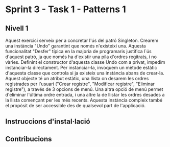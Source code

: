 # Sprint 3 - Task 1 - Patterns 1
## Nivell 1
Aquest exercici serveix per a concretar l'ús del patró Singleton. Crearem una instància "Undo" garantint que només n'existeixi una. 
Aquesta funcionalitat "Desfer" típica en la majoria de programaris justifica l´ús d'aquest patró, ja que només ha d'existir una pila d'ordres regitrats, i no vàries.
Definint el constructor d'aquesta classe Undo com a privat, impedim instanciar-la directament. Per instanciar-la, invoquem un mètode estàtic d'aquesta classe que controla si ja existeix una instància abans de crear-la.
Aquest objecte té un atribut estàtic, una llista on desarem les ordres registrades per l'usuari ("Crear registre", "Modificar registre", "Eliminar registre"), a través de 3 opcions de menú.
Una altra opció de menú permet d'eliminar l'última ordre entrada, i una altre la de llistar les ordres desades a la llista començant per les més recents.
Aquesta instància compleix també el propòsit de ser accessible des de qualsevol part de l'applicació.


## Instruccions d'instal·lació


## Contribucions
